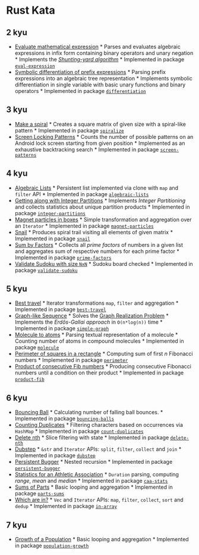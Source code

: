 # Rust Kata

## 2 kyu
* [Evaluate mathematical expression](https://www.codewars.com/kata/52a78825cdfc2cfc87000005)
		* Parses and evaluates algebraic expressions in infix form
			containing binary operators and unary negation
		* Implements the [*Shunting-yard algorithm*](https://en.wikipedia.org/wiki/Shunting-yard_algorithm)
		* Implemented in package [`eval-expression`](https://github.com/matyama/codewars/tree/main/rust/eval-expression)
* [Symbolic differentiation of prefix expressions](https://www.codewars.com/kata/584daf7215ac503d5a0001ae)
		* Parsing prefix expressions into an algebraic tree representation
		* Implements symbolic differentiation in single variable with basic
			unary functions and binary operators
		* Implemented in package [`differentiation`](https://github.com/matyama/codewars/tree/main/rust/differentiation)

## 3 kyu
* [Make a spiral](https://www.codewars.com/kata/534e01fbbb17187c7e0000c6)
		* Creates a square matrix of given size with a spiral-like pattern
		* Implemented in package [`spiralize`](https://github.com/matyama/codewars/tree/main/rust/spiralize)
* [Screen Locking Patterns](https://www.codewars.com/kata/585894545a8a07255e0002f1)
		* Counts the number of possible patterns on an Android lock screen
			starting from given position
		* Implemented as an exhaustive backtracking search
		* Implemented in package [`screen-patterns`](https://github.com/matyama/codewars/tree/main/rust/screen-patterns)

## 4 kyu
* [Algebraic Lists](https://www.codewars.com/kata/529a92d9aba78c356b000353)
		* Persistent list implemented via clone with `map` and `filter` API
		* Implemented in package [`algebraic-lists`](https://github.com/matyama/codewars/tree/main/rust/algebraic-lists)
* [Getting along with Integer Partitions](https://www.codewars.com/kata/55cf3b567fc0e02b0b00000b)
		* Implements *Integer Partitioning* and collects statistics about
			unique partition products
		* Implemented in package [`integer-partitions`](https://github.com/matyama/codewars/tree/main/rust/integer-partitions)
* [Magnet particles in boxes](https://www.codewars.com/kata/56c04261c3fcf33f2d000534)
		* Simple transformation and aggregation over an `Iterator`
		* Implemented in package [`magnet-particles`](https://github.com/matyama/codewars/tree/main/rust/magnet-particles)
* [Snail](https://www.codewars.com/kata/521c2db8ddc89b9b7a0000c1)
		* Produces spiral trail visiting all elements of given matrix
		* Implemented in package [`snail`](https://github.com/matyama/codewars/tree/main/rust/snail)
* [Sum by Factors](https://www.codewars.com/kata/54d496788776e49e6b00052f)
		* Collects all *prime factors* of numbers in a given list and
			aggregates sum of respective numbers for each prime factor
		* Implemented in package [`prime-factors`](https://github.com/matyama/codewars/tree/main/rust/prime-factors)
* [Validate Sudoku with size `NxN`](https://www.codewars.com/kata/540afbe2dc9f615d5e000425)
		* Sudoku board checked
		* Implemented in package [`validate-sudoku`](https://github.com/matyama/codewars/tree/main/rust/validate-sudoku)

## 5 kyu
* [Best travel](https://www.codewars.com/kata/55e7280b40e1c4a06d0000aa)
		* Iterator transformations `map`, `filter` and aggregation
		* Implemented in package [`best-travel`](https://github.com/matyama/codewars/tree/main/rust/best-travel)
* [Graph-like Sequence](https://www.codewars.com/kata/60815326bbb0150009f55f7e/rust)
		* Solves the [Graph Realization Problem](https://en.wikipedia.org/wiki/Graph_realization_problem)
		* Implements the *Erdős-Gallai approach* in `O(n*log(n))` time
		* Implemented in package [`simple-graph`](https://github.com/matyama/codewars/tree/main/rust/simple-graph)
* [Molecule to atoms](https://www.codewars.com/kata/52f831fa9d332c6591000511)
		* Parsing textual representation of a molecule
		* Counting number of atoms in compound molecules
		* Implemented in package [`molecule`](https://github.com/matyama/codewars/tree/main/rust/molecule)
* [Perimeter of squares in a rectangle](https://www.codewars.com/kata/559a28007caad2ac4e000083)
		* Computing sum of first *n* Fibonacci numbers
		* Implemented in package [`perimeter`](https://github.com/matyama/codewars/tree/main/rust/perimeter)
* [Product of consecutive Fib numbers](https://www.codewars.com/kata/5541f58a944b85ce6d00006a)
		* Producing consecutive Fibonacci numbers until a condition on their
			product
		* Implemented in package [`product-fib`](https://github.com/matyama/codewars/tree/main/rust/product-fib)

## 6 kyu
* [Bouncing Ball](https://www.codewars.com/kata/5544c7a5cb454edb3c000047)
		* Calculating number of falling ball bounces.
		* Implemented in package [`bouncing-balls`](https://github.com/matyama/codewars/tree/main/rust/bouncing-balls)
* [Counting Duplicates](https://www.codewars.com/kata/54bf1c2cd5b56cc47f0007a1)
		* Filtering characters based on occurrences via `HashMap`
		* Implemented in package [`count-duplicates`](https://github.com/matyama/codewars/tree/main/rust/count-duplicates)
* [Delete nth](https://www.codewars.com/kata/554ca54ffa7d91b236000023)
		* Slice filtering with state
		* Implemented in package [`delete-nth`](https://github.com/matyama/codewars/tree/main/rust/delete-nth)
* [Dubstep](https://www.codewars.com/kata/551dc350bf4e526099000ae5)
		* `&str` and `Iterator` APIs: `split`, `filter`, `collect` and `join`
		* Implemented in package [`dubstep`](https://github.com/matyama/codewars/tree/main/rust/dubstep)
* [Persistent Bugger](https://www.codewars.com/kata/55bf01e5a717a0d57e0000ec)
		* Nested recursion
		* Implemented in package [`persistent-bugger`](https://github.com/matyama/codewars/tree/main/rust/persistent-bugger)
* [Statistics for an Athletic Association](https://www.codewars.com/kata/55b3425df71c1201a800009c)
		* `Duration` parsing, computing *range*, *mean* and *median*
		* Implemented in package [`caa-stats`](https://github.com/matyama/codewars/tree/main/rust/caa-stats)
* [Sums of Parts](https://www.codewars.com/kata/5ce399e0047a45001c853c2b)
		* Basic looping and aggregation
		* Implemented in package [`parts-sums`](https://github.com/matyama/codewars/tree/main/rust/parts-sums)
* [Which are in?](https://www.codewars.com/kata/550554fd08b86f84fe000a58)
		* `Vec` and `Iterator` APIs: `map`, `filter`, `collect`, `sort` and
			`dedup`
		* Implemented in package [`in-array`](https://github.com/matyama/codewars/tree/main/rust/in-array)

## 7 kyu
* [Growth of a Population](https://www.codewars.com/kata/563b662a59afc2b5120000c6)
		* Basic looping and aggregation
		* Implemented in package [`population-growth`](population-growth)
